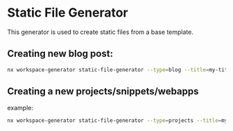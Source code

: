 # Static File Generator

This generator is used to create static files from a base template.

## Creating new blog post:

```bash
nx workspace-generator static-file-generator --type=blog --title=my-title
```

## Creating a new projects/snippets/webapps

example:

```bash
nx workspace-generator static-file-generator --type=projects --title=my-project
```
